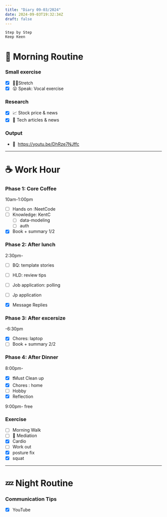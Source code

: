 ```yaml
---
title: "Diary 09-03/2024"  
date: 2024-09-03T19:32:34Z
draft: false
---
```


```tsx
Step by Step
Keep Keen
```

# 🍳 Morning Routine

### Small exercise

- [x]  🧎‍♀️Stretch
- [x]  😮 Speak: Vocal exercise

### Research

- [x]  📈 Stock price & news
- [x]  👾 Tech articles & news

### Output

- 🎥  https://youtu.be/DhRze7NJffc

---

# ☕ Work Hour

### Phase 1: Core Coffee

10am-1:00pm

- [ ]  Hands on :NeetCode
- [ ]  Knowledge: KentC
    - [ ]  data-modeling
    - [ ]  auth
- [x]  Book + summary 1/2

### Phase 2: After lunch

2:30pm-

- [ ]  BQ: template stories
- [ ]  HLD: review tips

- [ ]  Job application: polling
- [ ]  Jp application
- [x]  Message Replies

### Phase 3: After excersize

-6:30pm

- [x]  Chores: laptop
- [ ]  Book + summary 2/2

### Phase 4: After Dinner

8:00pm-

- [x]  ❗Must Clean up
- [x]  Chores : home
- [ ]  Hobby
- [x]  Reflection

9:00pm- free

### Exercise

- [ ]  Morning Walk
- [ ]  🧘 Mediation
- [x]  Cardio
- [ ]  Work out
- [x]  posture fix
- [x]  squat

---

# 💤 Night Routine

### Communication Tips

- [x]  YouTube